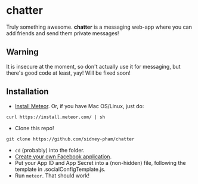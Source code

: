 # chatter
Truly something awesome.
**chatter** is a messaging web-app where you can add friends and send them private messages!

## Warning
It is insecure at the moment, so don't actually use it for messaging, but there's good code at least, yay! Will be fixed soon!

## Installation
- [Install Meteor](https://www.meteor.com/install).
Or, if you have Mac OS/Linux, just do:

```
curl https://install.meteor.com/ | sh
```

- Clone this repo!

```
git clone https://github.com/sidney-pham/chatter
```

- `cd` (probably) into the folder.
- [Create your own Facebook application](https://developers.facebook.com/apps/).
- Put your App ID and App Secret into a (non-hidden) file, following the template in .socialConfigTemplate.js.
- Run `meteor`. That should work!
